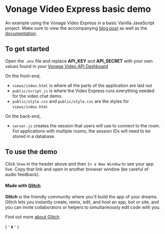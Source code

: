 # Vonage Video Express basic demo

An example using the Vonage Video Express in a basic Vanilla JavaScript project. Make sure to view the accompanying [blog post](https://learn.vonage.com/blog/2021/09/23/video-express-is-here-and-why-it%E2%80%99s-awesome/) as well as the [documentation](https://tokbox.com/developer/video-express/).


## To get started

Open the `.env` file and replace **API_KEY** and **API_SECRET** with your own values found in your [Vonage Video API Dashboard](https://tokbox.com/account)

On the front-end,

- `views/index.html` is where all the parts of the application are laid out
- `public/script.js` is where the Video Express runs everything needed for the video chat demo.
- `public/style.css` and `public/style.css` are the styles for `views/index.html`

On the back-end,

- `server.js` creates the session that users will use to connect to the room. For applications with multiple rooms, the session IDs will need to be stored in a database.

## To use the demo

Click `Show` in the header above and then `In a New Window` to see your app live. Copy that link and open in another browser window (be careful of audio feedback).


#### Made with [Glitch](https://glitch.com/)

**Glitch** is the friendly community where you'll build the app of your dreams. Glitch lets you instantly create, remix, edit, and host an app, bot or site, and you can invite collaborators or helpers to simultaneously edit code with you.

Find out more [about Glitch](https://glitch.com/about).

( ᵔ ᴥ ᵔ )